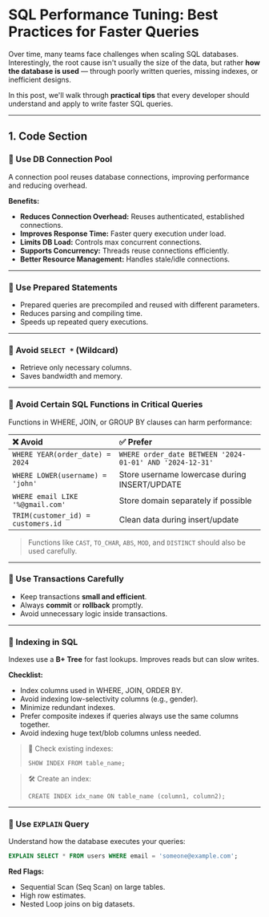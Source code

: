 # SQL Performance Tuning: Best Practices for Faster Queries

Over time, many teams face challenges when scaling SQL databases. Interestingly, the root cause isn't usually the size of the data, but rather **how the database is used** — through poorly written queries, missing indexes, or inefficient designs.

In this post, we'll walk through **practical tips** that every developer should understand and apply to write faster SQL queries.

---

## 1. Code Section

### 📌 Use DB Connection Pool
A connection pool reuses database connections, improving performance and reducing overhead.

**Benefits:**
- **Reduces Connection Overhead:** Reuses authenticated, established connections.
- **Improves Response Time:** Faster query execution under load.
- **Limits DB Load:** Controls max concurrent connections.
- **Supports Concurrency:** Threads reuse connections efficiently.
- **Better Resource Management:** Handles stale/idle connections.

---

### 📌 Use Prepared Statements
- Prepared queries are precompiled and reused with different parameters.
- Reduces parsing and compiling time.
- Speeds up repeated query executions.

---

### 📌 Avoid `SELECT *` (Wildcard)
- Retrieve only necessary columns.
- Saves bandwidth and memory.

---

### 📌 Avoid Certain SQL Functions in Critical Queries
Functions in WHERE, JOIN, or GROUP BY clauses can harm performance:

| ❌ Avoid | ✅ Prefer |
| :-- | :-- |
| `WHERE YEAR(order_date) = 2024` | `WHERE order_date BETWEEN '2024-01-01' AND '2024-12-31'` |
| `WHERE LOWER(username) = 'john'` | Store username lowercase during INSERT/UPDATE |
| `WHERE email LIKE '%@gmail.com'` | Store domain separately if possible |
| `TRIM(customer_id) = customers.id` | Clean data during insert/update |

> Functions like `CAST`, `TO_CHAR`, `ABS`, `MOD`, and `DISTINCT` should also be used carefully.

---

### 📌 Use Transactions Carefully
- Keep transactions **small and efficient**.
- Always **commit** or **rollback** promptly.
- Avoid unnecessary logic inside transactions.

---

### 📌 Indexing in SQL
Indexes use a **B+ Tree** for fast lookups. Improves reads but can slow writes.

**Checklist:**
- Index columns used in WHERE, JOIN, ORDER BY.
- Avoid indexing low-selectivity columns (e.g., gender).
- Minimize redundant indexes.
- Prefer composite indexes if queries always use the same columns together.
- Avoid indexing huge text/blob columns unless needed.

> 📜 Check existing indexes:
> ```
> SHOW INDEX FROM table_name;
> ```

> 🛠️ Create an index:
> ```
> CREATE INDEX idx_name ON table_name (column1, column2);
> ```

---

### 📌 Use `EXPLAIN` Query
Understand how the database executes your queries:

```sql
EXPLAIN SELECT * FROM users WHERE email = 'someone@example.com';
```

**Red Flags:**
- Sequential Scan (Seq Scan) on large tables.
- High row estimates.
- Nested Loop joins on big datasets.
